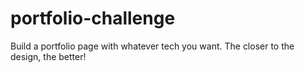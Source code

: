 # portfolio-challenge
Build a portfolio page with whatever tech you want. The closer to the design, the better!
